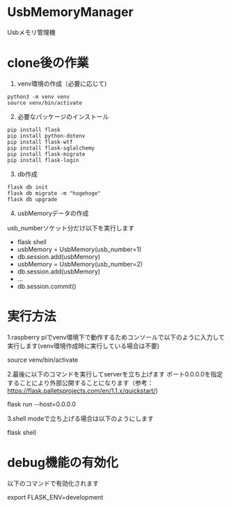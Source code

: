 # UsbMemoryManager
Usbメモリ管理機

# clone後の作業

1. venv環境の作成（必要に応じて)

```
python3 -m venv venv
source venv/bin/activate
```

2. 必要なパッケージのインストール

```
pip install flask
pip install python-dotenv
pip install flask-wtf
pip install flask-sqlalchemy
pip install flask-migrate
pip install flask-login
```

3. db作成

```
flask db init
flask db migrate -m "hogehoge"
flask db upgrade
```

4. usbMemoryデータの作成

usb_numberソケット分だけ以下を実行します
- flask shell
- usbMemory = UsbMemory(usb_number=1)
- db.session.add(usbMemory)
- usbMemory = UsbMemory(usb_number=2)
- db.session.add(usbMemory)
- ...
- db.session.commit()

# 実行方法

1.raspberry piでvenv環境下で動作するためコンソールで以下のように入力して実行します(venv環境作成時に実行している場合は不要)

 source venv/bin/activate

2.最後に以下のコマンドを実行してserverを立ち上げます
ポート0.0.0.0を指定することにより外部公開することになります（参考：https://flask.palletsprojects.com/en/1.1.x/quickstart/)

 flask run --host=0.0.0.0

3.shell modeで立ち上げる場合は以下のようにします

 flask shell

# debug機能の有効化

以下のコマンドで有効化されます

 export FLASK_ENV=development
